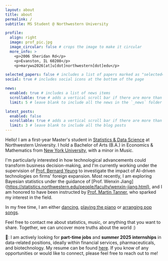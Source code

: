 ```yaml
---
layout: about
title: about
permalink: /
subtitle: MS Student @ Northwestern University

profile:
  align: right
  image: prof_pic.jpg
  image_circular: false # crops the image to make it circular
  more_info: >
    <p>2006 Sheridan Rd</p>
    <p>Evanston, IL 60208</p>
    <p>marywu2026[at]u[dot]northwestern[dot]edu</p>

selected_papers: false # includes a list of papers marked as "selected={true}"
social: true # includes social icons at the bottom of the page

news: 
  enabled: true # includes a list of news items
  scrollable: true # adds a vertical scroll bar if there are more than 3 news items
  limit: 5 # leave blank to include all the news in the `_news` folder

latest_posts:
  enabled: false
  scrollable: true # adds a vertical scroll bar if there are more than 3 new posts items
  limit: 3 # leave blank to include all the blog posts
---
```


Hello! I am a first-year Master's student in [Statistics & Data Science](https://statistics.northwestern.edu/) at Northwestern University. I hold a Bachelor of Arts (B.A.) in Economics & Mathematics from [New York University](https://www.nyu.edu/), with a minor in Music. 

I'm particularly interested in how technological advancements could transform business decision-making, and I'm currently working under the supervision of [Prof. Bernard Yeung](https://www.sustech.edu.cn/en/faculties/bernardyyeung.html) to investigate the impact of AI-driven technologies on firms' foreign expansion. Most recently, I am exploring Bayesian statistics under the guidance of [Prof. Wenxin Jiang]{https://statistics.northwestern.edu/people/faculty/wenxin-jiang.html}, and I am honored to have been instructed by [Prof. Martin Tanner](https://statistics.northwestern.edu/people/in-memoriam/martin-tanner.html), who sparked my interest in the field. 

In my free time, I am either [dancing](https://youtube.com/playlist?list=PLTtwOyXty5KrBILfYxhCcgQkDOWCKc7O4&si=J7n9ydpSPswdH8dg), [playing the piano](https://youtube.com/playlist?list=PLTtwOyXty5Ko6EUtSugRxdR_8hsD30817&si=z_aScmD2JXHh8V3i) or [arranging pop songs](https://musescore.com/user/36638079). 

Feel free to contact me about statistics, music, or anything that you want to share. Together, we can uncover more truths about the world :)

📣: I am actively looking for **part-time jobs** and **summer 2025 internships** in data-related positions, ideally within financial services, pharmaceuticals, and biotechnology. My resume can be found [here](https://marywu-12.github.io/assets/pdf/Mary_Wu_resume.pdf). If you know of any opportunities or would like to connect, please feel free to reach out to me! 
